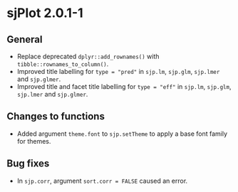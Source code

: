 # sjPlot 2.0.1-1

## General

* Replace deprecated `dplyr::add_rownames()` with `tibble::rownames_to_column()`.
* Improved title labelling for `type = "pred"` in `sjp.lm`, `sjp.glm`, `sjp.lmer` and `sjp.glmer`.
* Improved title and facet title labelling for `type = "eff"` in `sjp.lm`, `sjp.glm`, `sjp.lmer` and `sjp.glmer`.

## Changes to functions

* Added argument `theme.font` to `sjp.setTheme` to apply a base font family for themes.

## Bug fixes

* In `sjp.corr`, argument `sort.corr = FALSE` caused an error.

